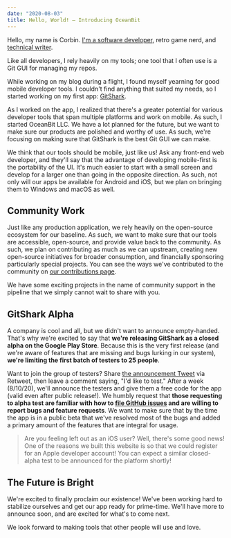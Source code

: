 ```yaml
---
date: "2020-08-03"
title: Hello, World! — Introducing OceanBit
---
```


Hello, my name is Corbin. [I'm a software developer](https://github.com/crutchcorn), retro game nerd, and [technical writer](https://unicorn-utterances.com/unicorns/crutchcorn).

Like all developers, I rely heavily on my tools; one tool that I often use is a Git GUI for managing my repos.

While working on my blog during a flight, I found myself yearning for good mobile developer tools. I couldn't find anything that suited my needs, so I started working on my first app: [GitShark](https://gitshark.dev).

As I worked on the app, I realized that there's a greater potential for various developer tools that span multiple platforms and work on mobile. As such, I started OceanBit LLC. We have a lot planned for the future, but we want to make sure our products are polished and worthy of use. As such, we're focusing on making sure that GitShark is the best Git GUI we can make.

We think that our tools should be mobile, just like us! Ask any front-end web developer, and they'll say that the advantage of developing mobile-first is the portability of the UI. It's much easier to start with a small screen and develop for a larger one than going in the opposite direction. As such, not only will our apps be available for Android and iOS, but we plan on bringing them to Windows and macOS as well.

## Community Work

Just like any production application, we rely heavily on the open-source ecosystem for our baseline. As such, we want to make sure that our tools are accessible, open-source, and provide value back to the community. As such, we plan on contributing as much as we can upstream, creating new open-source initiatives for broader consumption, and financially sponsoring particularly special projects. You can see the ways we've contributed to the community on [our contributions page](/contributions).

We have some exciting projects in the name of community support in the pipeline that we simply cannot wait to share with you.

## GitShark Alpha

A company is cool and all, but we didn't want to announce empty-handed. That's why we're excited to say that **we're releasing GitShark as a closed alpha on the Google Play Store**. Because this is the very first release (and we're aware of features that are missing and bugs lurking in our system), **we're limiting the first batch of testers to 25 people**.

Want to join the group of testers? Share [the announcement Tweet](https://twitter.com/GitShark/status/1290363559713468417) via Retweet, then leave a comment saying, "I'd like to test." After a week (8/10/20), we'll announce the testers and give them a free code for the app (valid even after public release!). We humbly request that **those requesting to alpha test are familiar with how to [file GitHub issues](https://github.com/oceanbit-dev/GitShark/issues) and are willing to report bugs and feature requests**. We want to make sure that by the time the app is in a public beta that we've resolved most of the bugs and added a primary amount of the features that are integral for usage.

> Are you feeling left out as an iOS user? Well, there's some good news! One of the reasons we built this website is so that we could register for an Apple developer account! You can expect a similar closed-alpha test to be announced for the platform shortly!

## The Future is Bright

We're excited to finally proclaim our existence! We've been working hard to stabilize ourselves and get our app ready for prime-time. We'll have more to announce soon, and are excited for what's to come next.

We look forward to making tools that other people will use and love.
